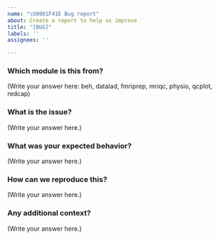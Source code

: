 ```yaml
---
name: "\U0001F41E Bug report"
about: Create a report to help us improve
title: "[BUG]"
labels: ''
assignees: ''

---
```


<!--
Found a bug? Please fill out the sections below 👍 
Thank you in advance for helping us improve!
-->

### Which module is this from?
<!--
e.g. `beh`, `physio`, `fmriprep`
-->
(Write your answer here: beh, datalad, fmriprep, mriqc, physio, qcplot, redcap)

### What is the issue?
<!--
A clear and concise description of what the bug is.
-->
(Write your answer here.)

### What was your expected behavior?
<!--
A clear and concise description of what you expected to happen.
-->
(Write your answer here.)

### How can we reproduce this?
<!--
For example, Steps to reproduce the behavior:
1. Go to '...'
2. Click on '....'
3. Scroll down to '....'
4. See error
-->
(Write your answer here.)

### Any additional context?
<!--
* Add any other context about the problem here.
* If applicable, add screenshots to help explain your problem.
-->
(Write your answer here.)
